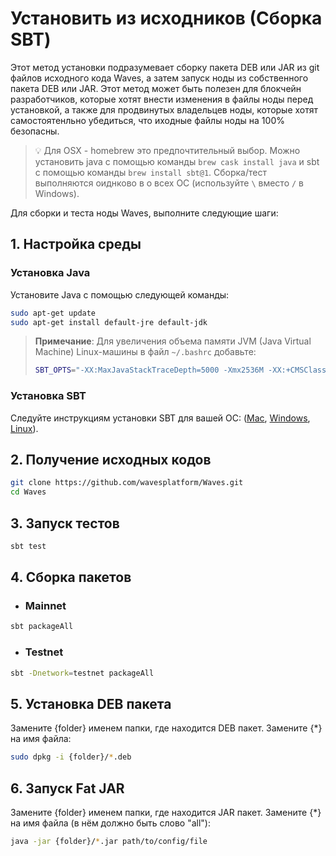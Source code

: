 # Установить из исходников (Сборка SBT)

Этот метод установки подразумевает сборку пакета DEB или JAR из git файлов исходного кода Waves, а затем запуск ноды из собственного пакета DEB или JAR. Этот метод может быть полезен для блокчейн разработчиков, которые хотят внести изменения в файлы ноды перед установкой, а также для продвинутых владельцев ноды, которые хотят самостоятенльно убедиться, что иходные файлы ноды на 100% безопасны.

> :bulb: Для OSX - homebrew это предпочтительный выбор. Можно установить java с помощью команды `brew cask install java` и sbt с помощью команды `brew install sbt@1`. Сборка/тест выполняются оиднково в о всех ОС (используйте `\` вместо `/` в Windows).

Для сборки и теста ноды Waves, выполните следующие шаги:

## 1. Настройка среды

### Установка Java

Установите Java с помощью следующей команды:

```bash
sudo apt-get update
sudo apt-get install default-jre default-jdk
```

>**Примечание**: Для увеличения объема памяти JVM (Java Virtual Machine) Linux-машины в файл `~/.bashrc` добавьте:
>  ```bash
>  SBT_OPTS="-XX:MaxJavaStackTraceDepth=5000 -Xmx2536M -XX:+CMSClassUnloadingEnabled -Xss2M"
>  ```

### Установка SBT

Следуйте инструкциям установки SBT для вашей ОС: ([Mac](https://www.scala-sbt.org/1.0/docs/Installing-sbt-on-Mac.html), [Windows](https://www.scala-sbt.org/1.0/docs/Installing-sbt-on-Windows.html), [Linux](https://www.scala-sbt.org/1.0/docs/Installing-sbt-on-Linux.html)).

## 2. Получение исходных кодов

```bash
git clone https://github.com/wavesplatform/Waves.git
cd Waves
```

## 3. Запуск тестов

```bash
sbt test
```

## 4. Сборка пакетов

* ### Mainnet

```bash
sbt packageAll
```

* ### Testnet

```bash
sbt -Dnetwork=testnet packageAll
```

## 5. Установка DEB пакета

Замените {folder} именем папки, где находится DEB пакет. Замените {*} на имя файла:

```bash
sudo dpkg -i {folder}/*.deb
```

## 6. Запуск Fat JAR

Замените {folder} именем папки, где находится JAR пакет. Замените {*} на имя файла \(в нём должно быть слово "all"\):

```bash
java -jar {folder}/*.jar path/to/config/file
```
